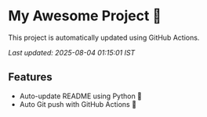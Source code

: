 # My Awesome Project 🚀

This project is automatically updated using GitHub Actions.

_Last updated: 2025-08-04 01:15:01 IST_

## Features
- Auto-update README using Python 🐍
- Auto Git push with GitHub Actions 🤖
